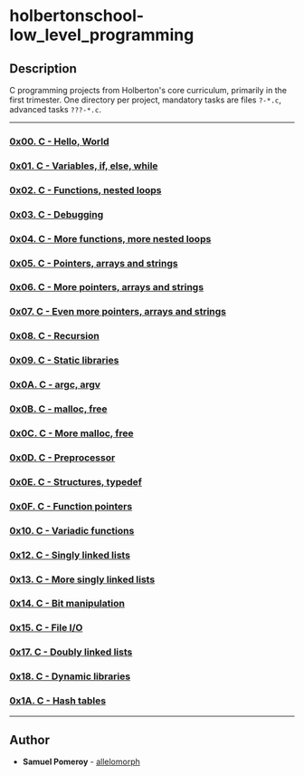 # holbertonschool-low_level_programming

## Description
C programming projects from Holberton's core curriculum, primarily in the first trimester. One directory per project, mandatory tasks are files `?-*.c`, advanced tasks `???-*.c`.

---

### [0x00. C - Hello, World](./0x00-hello_world/)


### [0x01. C - Variables, if, else, while](./0x01-variables_if_else_while/)


### [0x02. C - Functions, nested loops](./0x02-functions_nested_loops/)


### [0x03. C - Debugging](./0x03-debugging/)


### [0x04. C - More functions, more nested loops](./0x04-more_functions_nested_loops/)


### [0x05. C - Pointers, arrays and strings](./0x05-pointers_arrays_strings/)


### [0x06. C - More pointers, arrays and strings](./0x06-pointers_arrays_strings/)


### [0x07. C - Even more pointers, arrays and strings](./0x07-pointers_arrays_strings/)


### [0x08. C - Recursion](./0x08-recursion/)


### [0x09. C - Static libraries](./0x09-static_libraries/)


### [0x0A. C - argc, argv](./0x0A-argc_argv/)


### [0x0B. C - malloc, free](./0x0B-malloc_free/)


### [0x0C. C - More malloc, free](./0x0C-more_malloc_free/)


### [0x0D. C - Preprocessor](./0x0D-preprocessor/)


### [0x0E. C - Structures, typedef](./0x0E-structures_typedef/)


### [0x0F. C - Function pointers](./0x0F-function_pointers/)


### [0x10. C - Variadic functions](./0x10-variadic_functions/)


### [0x12. C - Singly linked lists](./0x12-singly_linked_lists/)


### [0x13. C - More singly linked lists](./0x13-more_singly_linked_lists/)


### [0x14. C - Bit manipulation](./0x14-bit_manipulation/)


### [0x15. C - File I/O](./0x15-file_io/)


### [0x17. C - Doubly linked lists](./0x17-doubly_linked_lists/)


### [0x18. C - Dynamic libraries](./0x18-dynamic_libraries/)


### [0x1A. C - Hash tables](./0x1A-hash_tables/)

---

## Author
* **Samuel Pomeroy** - [allelomorph](github.com/allelomorph)